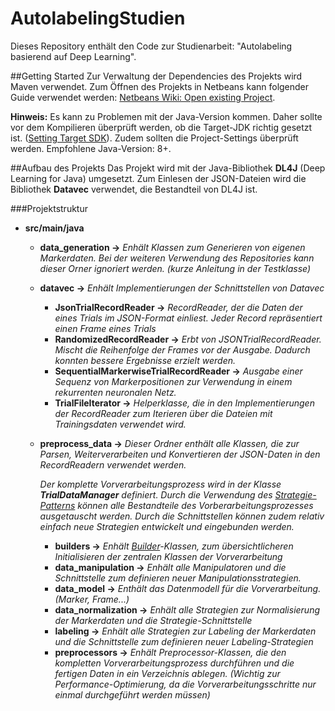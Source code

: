 # AutolabelingStudien
Dieses Repository enthält den Code zur Studienarbeit: "Autolabeling basierend auf Deep Learning".

##Getting Started
Zur Verwaltung der Dependencies des Projekts wird Maven verwendet. Zum Öffnen des Projekts in Netbeans kann folgender Guide verwendet werden: [Netbeans Wiki: Open existing Project](http://wiki.netbeans.org/MavenBestPractices#Open_existing_project).

__Hinweis:__ Es kann zu Problemen mit der Java-Version kommen. Daher sollte vor dem Kompilieren überprüft werden, ob die Target-JDK richtig gesetzt ist. ([Setting Target SDK](https://blogs.oracle.com/roumen/netbeans-quick-tip-1-setting-target-jdk)). Zudem sollten die Project-Settings überprüft werden.
Empfohlene Java-Version: 8+.

##Aufbau des Projekts
Das Projekt wird mit der Java-Bibliothek __DL4J__ (Deep Learning for Java) umgesetzt. Zum Einlesen der JSON-Dateien wird die Bibliothek __Datavec__ verwendet, die Bestandteil von DL4J ist. 

###Projektstruktur

+ __src/main/java__
    + __data_generation &rarr;__ *Enhält Klassen zum Generieren von eigenen Markerdaten. Bei der weiteren Verwendung des Repositories kann dieser Orner ignoriert werden. (kurze Anleitung in der Testklasse)*
    
    + __datavec &rarr;__ *Enhält Implementierungen der Schnittstellen von Datavec*
        + __JsonTrialRecordReader &rarr;__ *RecordReader, der die Daten der eines Trials im JSON-Format einliest. Jeder Record repräsentiert einen Frame eines Trials*
        + __RandomizedRecordReader &rarr;__ *Erbt von JSONTrialRecordReader. Mischt die Reihenfolge der Frames vor der Ausgabe. Dadurch konnten bessere Ergebnisse erzielt werden.*
        + __SequentialMarkerwiseTrialRecordReader &rarr;__ *Ausgabe einer Sequenz von Markerpositionen zur Verwendung in einem rekurrenten neuronalen Netz.*
        + __TrialFileIterator &rarr;__ *Helperklasse, die in den Implementierungen der RecordReader zum Iterieren über die Dateien mit Trainingsdaten verwendet wird.*
        
    + __preprocess_data &rarr;__ *Dieser Ordner enthält alle Klassen, die zur Parsen, Weiterverarbeiten und Konvertieren der JSON-Daten in den RecordReadern verwendet werden.*

        *Der komplette Vorverarbeitungsprozess wird in der Klasse __TrialDataManager__ definiert. Durch die Verwendung des [Strategie-Patterns](https://de.wikipedia.org/wiki/Strategie_(Entwurfsmuster)) können alle Bestandteile des Vorberarbeitungsprozesses ausgetauscht werden. Durch die Schnittstellen können zudem relativ einfach neue Strategien entwickelt und eingebunden werden.*
        + __builders &rarr;__ *Enhält [Builder](https://de.wikipedia.org/wiki/Erbauer_(Entwurfsmuster))-Klassen, zum übersichtlicheren Initialisieren der zentralen Klassen der Vorverarbeitung*
        + __data_manipulation &rarr;__ *Enhält alle Manipulatoren und die Schnittstelle zum definieren neuer Manipulationsstrategien.*
        + __data_model &rarr;__ *Enthält das Datenmodell für die Vorverarbeitung. (Marker, Frame...)*
        + __data_normalization &rarr;__ *Enhält alle Strategien zur Normalisierung der Markerdaten und die Strategie-Schnittstelle*
        + __labeling &rarr;__ *Enhält alle Strategien zur Labeling der Markerdaten und die Schnittstelle zum definieren neuer Labeling-Strategien*
        + __preprocessors &rarr;__ *Enhält Preprocessor-Klassen, die den kompletten Vorverarbeitungsprozess durchführen und die fertigen Daten in ein Verzeichnis ablegen. (Wichtig zur Performance-Optimierung, da die Vorverarbeitungsschritte nur einmal durchgeführt werden müssen)*
        
        